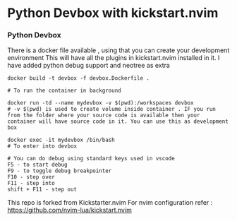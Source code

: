 # Python Devbox with kickstart.nvim 

### Python Devbox

There is a docker file available , using that you can create your development environment
This will have all the plugins in kickstart.nvim installed in it. I have added python debug support and neotree as extra

```
docker build -t devbox -f devbox.Dockerfile .

# To run the container in background

docker run -td --name mydevbox -v $(pwd):/workspaces devbox
# -v $(pwd) is used to create volume inside container . IF you run from the folder where your source code is available then your container will have source code in it. You can use this as development box

docker exec -it mydevbox /bin/bash
# To enter into devbox 

# You can do debug using standard keys used in vscode
F5 - to start debug
F9 - to toggle debug breakpointer
F10 - step over
F11 - step into
shift + F11 - step out

```
This repo is forked from Kickstarter.nvim 
For nvim configuration refer : https://github.com/nvim-lua/kickstart.nvim
